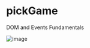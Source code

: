 # pickGame
DOM and Events Fundamentals

![image](https://user-images.githubusercontent.com/95713265/216593154-030c4dbc-2056-4f57-8cd3-c8609e092510.png)
